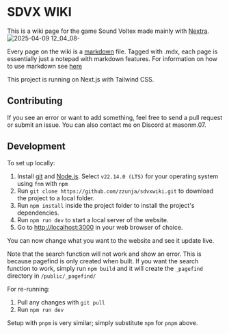 # SDVX WIKI
This is a wiki page for the game Sound Voltex made mainly with [Nextra](https://nextra.site/). 
![2025-04-09 12_04_08-](https://github.com/user-attachments/assets/9fd5a93c-603c-4775-8138-af93bd65e2f1)

Every page on the wiki is a [markdown](https://en.wikipedia.org/wiki/Markdown) file. Tagged with .mdx, each page is essentially just a notepad with markdown features. For information on how to use markdown see [here](https://www.markdownguide.org/)

This project is running on Next.js with Tailwind CSS.

## Contributing

If you see an error or want to add something, feel free to send a pull request or submit an issue. You can also contact me on Discord at masonm.07.

## Development 

To set up locally:

1. Install [git](https://git-scm.com/downloads) and [Node.js](https://nodejs.org/en/download). Select `v22.14.0 (LTS)` for your operating system using `fnm` with `npm`
2. Run `git clone https://github.com/zzunja/sdvxwiki.git` to download the project to a local folder.
3. Run `npm install` inside the project folder to install the project's dependencies.
4. Run `npm run dev` to start a local server of the website.
5. Go to [http://localhost:3000](http://localhost:3000) in your web browser of choice.

You can now change what you want to the website and see it update live.

Note that the search function will not work and show an error. This is because pagefind is only created when built. If you want the search function to work, simply run `npm build` and it will create the `_pagefind` directory in `/public/_pagefind/`

For re-running:

1. Pull any changes with `git pull`
2. Run `npm run dev`

Setup with `pnpm` is very similar; simply substitute `npm` for `pnpm` above.
